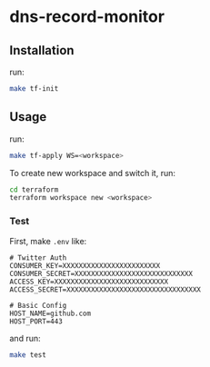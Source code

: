 # dns-record-monitor

## Installation

run:

```sh
make tf-init
```

## Usage

run:

```sh
make tf-apply WS=<workspace>
```

To create new workspace and switch it, run:

```sh
cd terraform
terraform workspace new <workspace>
```

### Test

First, make `.env` like:

```.env
# Twitter Auth
CONSUMER_KEY=XXXXXXXXXXXXXXXXXXXXXXXX
CONSUMER_SECRET=XXXXXXXXXXXXXXXXXXXXXXXXXXXXX
ACCESS_KEY=XXXXXXXXXXXXXXXXXXXXXXXXXXXX
ACCESS_SECRET=XXXXXXXXXXXXXXXXXXXXXXXXXXXXXXXXX

# Basic Config
HOST_NAME=github.com
HOST_PORT=443
```

and run:

```sh
make test
```
